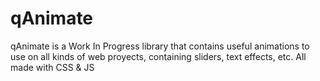 # qAnimate
qAnimate is a Work In Progress library that contains useful animations to use on all kinds of web proyects, containing sliders, text effects, etc. All made with CSS & JS
